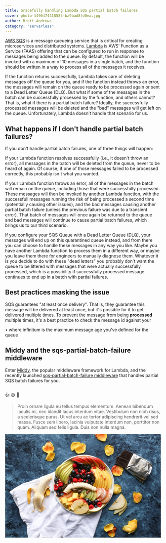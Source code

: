 ```yaml
---
title: Gracefully handling Lambda SQS partial batch failures
cover: photo-1490474418585-ba9bad8fd0ea.jpg
author: Brett Andrews
category: "serverless"
---
```


[AWS SQS](aws) is a message queueing service that is critical for creating microservices and distributed systems. [Lambda](aws) is AWS' Function as a Service (FAAS) offering that can be configured to run in response to messages being added to the queue. By default, the function will be invoked with a maximum of 10 messages in a single batch, and the function should be written in a way to process all of the messages it receives.

If the function returns successfully, Lambda takes care of deleting messages off the queue for you, and if the function instead throws an error, the messages will remain on the queue ready to be processed again or sent to a Dead Letter Queue (DLQ). But what if some of the messages in the batch can be successfully processed by the function, and others cannot? That is, what if there is a partial batch failure? Ideally, the successfully processed messages will be deleted and the "bad" messages will get left on the queue. Unfortunately, Lambda doesn't handle that scenario for us.

## What happens if I don't handle partial batch failures?

If you don't handle partial batch failures, one of three things will happen:

If your Lambda function resolves successfully (i.e., it doesn't throw an error), all messages in the batch will be deleted from the queue, never to be heard of again. Of course, if one of those messages failed to be processed correctly, this probably isn't what you wanted.

If your Lambda function throws an error, all of the messages in the batch will remain on the queue, including those that were successfully processed. These messages will then be invoked by another Lambda function, with the successfull messages running the risk of being processed a second time (potentially causing other issues), and the bad messages causing another partial batch failure (unless the previous failure was due to a transient error). That batch of messages will once again be returned to the queue and bad messages will continue to cause partial batch failures, which brings us to our third scenario.

If you configure your SQS Queue with a Dead Letter Queue (DLQ), your messages will end up on this quarantined queue instead, and from there you can choose to handle these messages in any way you like. Maybe you have another Lambda function to process them in a different way, or maybe you leave them there for engineers to manually diagnose them. Whatever it is you decide to do with these "dead letters" you probably don't want the queue to be littered with messages that were actually successfully processed, which is a possibility if successfully processed message continues to end up in a batch with partial failures.

## Best practices masking the issue

SQS guarantees "at least once delivery". That is, they guarantee this message will be delivered at least once, but it's possible for it to get delivered multiple times. To prevent the message from being **processed** multiple times, it's a best practice to check the message id against your 

• where infinitum is the maximum message age you've defined for the queue

## Middy and the sqs-partial-batch-failure middleware

Enter [Middy](npm), the popular middleware framework for Lambda, and the recently launched [sqs-partial-batch-failure middleware](npm) that handles partial SQS batch failures for you.

```javascript
```

:thumbsup: :smile: :sparkler:

> Proin ornare ligula eu tellus tempus elementum. Aenean bibendum iaculis mi, nec blandit lacus interdum vitae. Vestibulum non nibh risus, a scelerisque purus. Ut vel arcu ac tortor adipiscing hendrerit vel sed massa. Fusce sem libero, lacinia vulputate interdum non, porttitor non quam. Aliquam sed felis ligula. Duis non nulla magna.

![unsplash.com](./photo-1490474418585-ba9bad8fd0ea.jpg)

